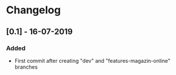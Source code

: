 # Changelog

## [0.1] - 16-07-2019
### Added
- First commit after creating "dev" and "features-magazin-online" branches